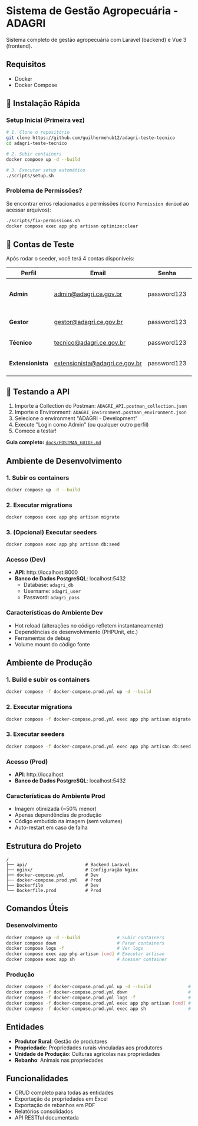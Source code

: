 # Sistema de Gestão Agropecuária - ADAGRI

Sistema completo de gestão agropecuária com Laravel (backend) e Vue 3 (frontend).

## Requisitos

- Docker
- Docker Compose

## 🚀 Instalação Rápida

### Setup Inicial (Primeira vez)

```bash
# 1. Clone o repositório
git clone https://github.com/guilhermehub12/adagri-teste-tecnico
cd adagri-teste-tecnico

# 2. Subir containers
docker compose up -d --build

# 3. Executar setup automático
./scripts/setup.sh
```

### Problema de Permissões?

Se encontrar erros relacionados a permissões (como `Permission denied` ao acessar arquivos):

```bash
./scripts/fix-permissions.sh
docker compose exec app php artisan optimize:clear
```

## 🔐 Contas de Teste

Após rodar o seeder, você terá 4 contas disponíveis:

| Perfil | Email | Senha | Permissões |
|--------|-------|-------|------------|
| **Admin** | admin@adagri.ce.gov.br | password123 | Acesso total + gerenciar usuários |
| **Gestor** | gestor@adagri.ce.gov.br | password123 | Criar, editar, visualizar |
| **Técnico** | tecnico@adagri.ce.gov.br | password123 | Criar e visualizar |
| **Extensionista** | extensionista@adagri.ce.gov.br | password123 | Somente visualizar + relatórios |

## 📮 Testando a API

1. Importe a Collection do Postman: `ADAGRI_API.postman_collection.json`
2. Importe o Environment: `ADAGRI_Environment.postman_environment.json`
3. Selecione o environment "ADAGRI - Development"
4. Execute "Login como Admin" (ou qualquer outro perfil)
5. Comece a testar!

**Guia completo:** [`docs/POSTMAN_GUIDE.md`](docs/POSTMAN_GUIDE.md)

## Ambiente de Desenvolvimento

### 1. Subir os containers

```bash
docker compose up -d --build
```

### 2. Executar migrations

```bash
docker compose exec app php artisan migrate
```

### 3. (Opcional) Executar seeders

```bash
docker compose exec app php artisan db:seed
```

### Acesso (Dev)

- **API**: http://localhost:8000
- **Banco de Dados PostgreSQL**: localhost:5432
  - Database: `adagri_db`
  - Username: `adagri_user`
  - Password: `adagri_pass`

### Características do Ambiente Dev

- Hot reload (alterações no código refletem instantaneamente)
- Dependências de desenvolvimento (PHPUnit, etc.)
- Ferramentas de debug
- Volume mount do código fonte

## Ambiente de Produção

### 1. Build e subir os containers

```bash
docker compose -f docker-compose.prod.yml up -d --build
```

### 2. Executar migrations

```bash
docker compose -f docker-compose.prod.yml exec app php artisan migrate --force
```

### 3. Executar seeders

```bash
docker compose -f docker-compose.prod.yml exec app php artisan db:seed --force
```

### Acesso (Prod)

- **API**: http://localhost
- **Banco de Dados PostgreSQL**: localhost:5432

### Características do Ambiente Prod

- Imagem otimizada (~50% menor)
- Apenas dependências de produção
- Código embutido na imagem (sem volumes)
- Auto-restart em caso de falha

## Estrutura do Projeto

```
/
├── api/                      # Backend Laravel
├── nginx/                    # Configuração Nginx
├── docker-compose.yml        # Dev
├── docker-compose.prod.yml   # Prod
├── Dockerfile                # Dev
└── Dockerfile.prod           # Prod
```

## Comandos Úteis

### Desenvolvimento

```bash
docker compose up -d --build              # Subir containers
docker compose down                       # Parar containers
docker compose logs -f                    # Ver logs
docker compose exec app php artisan [cmd] # Executar artisan
docker compose exec app sh                # Acessar container
```

### Produção

```bash
docker compose -f docker-compose.prod.yml up -d --build              # Subir containers
docker compose -f docker-compose.prod.yml down                       # Parar containers
docker compose -f docker-compose.prod.yml logs -f                    # Ver logs
docker compose -f docker-compose.prod.yml exec app php artisan [cmd] # Executar artisan
docker compose -f docker-compose.prod.yml exec app sh                # Acessar container
```

## Entidades

- **Produtor Rural**: Gestão de produtores
- **Propriedade**: Propriedades rurais vinculadas aos produtores
- **Unidade de Produção**: Culturas agrícolas nas propriedades
- **Rebanho**: Animais nas propriedades

## Funcionalidades

- CRUD completo para todas as entidades
- Exportação de propriedades em Excel
- Exportação de rebanhos em PDF
- Relatórios consolidados
- API RESTful documentada
